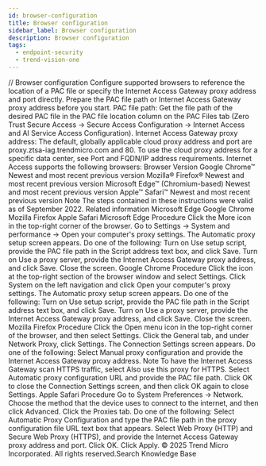 ```yaml
---
id: browser-configuration
title: Browser configuration
sidebar_label: Browser configuration
description: Browser configuration
tags:
  - endpoint-security
  - trend-vision-one
---
```


/*<![CDATA[*/ $('#title').html($('meta[name=map-description]').attr('content')); /*]]>*/ Browser configuration Configure supported browsers to reference the location of a PAC file or specify the Internet Access Gateway proxy address and port directly. Prepare the PAC file path or Internet Access Gateway proxy address before you start. PAC file path: Get the file path of the desired PAC file in the PAC file location column on the PAC Files tab (Zero Trust Secure Access → Secure Access Configuration → Internet Access and AI Service Access Configuration). Internet Access Gateway proxy address: The default, globally applicable cloud proxy address and port are proxy.ztsa-iag.trendmicro.com and 80. To use the cloud proxy address for a specific data center, see Port and FQDN/IP address requirements. Internet Access supports the following browsers: Browser Version Google Chrome™ Newest and most recent previous version Mozilla® Firefox® Newest and most recent previous version Microsoft Edge™ (Chromium-based) Newest and most recent previous version Apple™ Safari™ Newest and most recent previous version Note The steps contained in these instructions were valid as of September 2022. Related information Microsoft Edge Google Chrome Mozilla Firefox Apple Safari Microsoft Edge Procedure Click the More icon in the top-right corner of the browser. Go to Settings → System and performance → Open your computer's proxy settings. The Automatic proxy setup screen appears. Do one of the following: Turn on Use setup script, provide the PAC file path in the Script address text box, and click Save. Turn on Use a proxy server, provide the Internet Access Gateway proxy address, and click Save. Close the screen. Google Chrome Procedure Click the icon at the top-right section of the browser window and select Settings. Click System on the left navigation and click Open your computer's proxy settings. The Automatic proxy setup screen appears. Do one of the following: Turn on Use setup script, provide the PAC file path in the Script address text box, and click Save. Turn on Use a proxy server, provide the Internet Access Gateway proxy address, and click Save. Close the screen. Mozilla Firefox Procedure Click the Open menu icon in the top-right corner of the browser, and then select Settings. Click the General tab, and under Network Proxy, click Settings. The Connection Settings screen appears. Do one of the following: Select Manual proxy configuration and provide the Internet Access Gateway proxy address. Note To have the Internet Access Gateway scan HTTPS traffic, select Also use this proxy for HTTPS. Select Automatic proxy configuration URL and provide the PAC file path. Click OK to close the Connection Settings screen, and then click OK again to close Settings. Apple Safari Procedure Go to System Preferences → Network. Choose the method that the device uses to connect to the internet, and then click Advanced. Click the Proxies tab. Do one of the following: Select Automatic Proxy Configuration and type the PAC file path in the proxy configuration file URL text box that appears. Select Web Proxy (HTTP) and Secure Web Proxy (HTTPS), and provide the Internet Access Gateway proxy address and port. Click OK. Click Apply. © 2025 Trend Micro Incorporated. All rights reserved.Search Knowledge Base